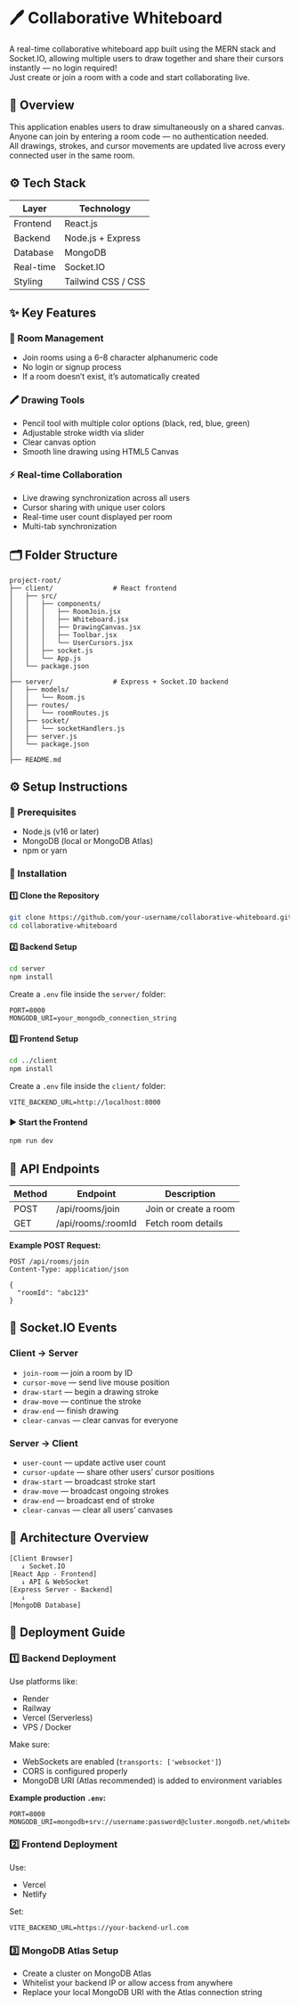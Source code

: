 # 🖊️ Collaborative Whiteboard

A real-time collaborative whiteboard app built using the MERN stack and Socket.IO, allowing multiple users to draw together and share their cursors instantly — no login required!  
Just create or join a room with a code and start collaborating live.

## 🚀 Overview

This application enables users to draw simultaneously on a shared canvas.  
Anyone can join by entering a room code — no authentication needed.  
All drawings, strokes, and cursor movements are updated live across every connected user in the same room.

## ⚙️ Tech Stack
| Layer | Technology |
|--------|-------------|
| Frontend | React.js |
| Backend | Node.js + Express |
| Database | MongoDB |
| Real-time | Socket.IO |
| Styling | Tailwind CSS / CSS |

## ✨ Key Features

### 🧩 Room Management
- Join rooms using a 6–8 character alphanumeric code  
- No login or signup process  
- If a room doesn’t exist, it’s automatically created  

### 🖍️ Drawing Tools
- Pencil tool with multiple color options (black, red, blue, green)  
- Adjustable stroke width via slider  
- Clear canvas option  
- Smooth line drawing using HTML5 Canvas  

### ⚡ Real-time Collaboration
- Live drawing synchronization across all users  
- Cursor sharing with unique user colors  
- Real-time user count displayed per room  
- Multi-tab synchronization  

## 🗂️ Folder Structure
```
project-root/
├── client/               # React frontend
│   ├── src/
│   │   ├── components/
│   │   │   ├── RoomJoin.jsx
│   │   │   ├── Whiteboard.jsx
│   │   │   ├── DrawingCanvas.jsx
│   │   │   ├── Toolbar.jsx
│   │   │   └── UserCursors.jsx
│   │   ├── socket.js
│   │   └── App.js
│   └── package.json
│
├── server/               # Express + Socket.IO backend
│   ├── models/
│   │   └── Room.js
│   ├── routes/
│   │   └── roomRoutes.js
│   ├── socket/
│   │   └── socketHandlers.js
│   ├── server.js
│   └── package.json
│
├── README.md
```

## ⚙️ Setup Instructions

### 🧰 Prerequisites
- Node.js (v16 or later)
- MongoDB (local or MongoDB Atlas)
- npm or yarn

### 🔧 Installation

#### 1️⃣ Clone the Repository
```bash
git clone https://github.com/your-username/collaborative-whiteboard.git
cd collaborative-whiteboard
```

#### 2️⃣ Backend Setup
```bash
cd server
npm install
```
Create a `.env` file inside the `server/` folder:
```
PORT=8000
MONGODB_URI=your_mongodb_connection_string
```

#### 3️⃣ Frontend Setup
```bash
cd ../client
npm install
```
Create a `.env` file inside the `client/` folder:
```
VITE_BACKEND_URL=http://localhost:8000
```

#### ▶️ Start the Frontend
```bash
npm run dev
```

## 📡 API Endpoints
| Method | Endpoint | Description |
|---------|-----------|-------------|
| POST | /api/rooms/join | Join or create a room |
| GET | /api/rooms/:roomId | Fetch room details |

**Example POST Request:**
```http
POST /api/rooms/join
Content-Type: application/json

{
  "roomId": "abc123"
}
```

## 🔌 Socket.IO Events

### Client → Server
- `join-room` — join a room by ID  
- `cursor-move` — send live mouse position  
- `draw-start` — begin a drawing stroke  
- `draw-move` — continue the stroke  
- `draw-end` — finish drawing  
- `clear-canvas` — clear canvas for everyone  

### Server → Client
- `user-count` — update active user count  
- `cursor-update` — share other users’ cursor positions  
- `draw-start` — broadcast stroke start  
- `draw-move` — broadcast ongoing strokes  
- `draw-end` — broadcast end of stroke  
- `clear-canvas` — clear all users’ canvases  

## 🧠 Architecture Overview
```
[Client Browser]
   ↓ Socket.IO
[React App - Frontend]
   ↓ API & WebSocket
[Express Server - Backend]
   ↓
[MongoDB Database]
```

## 🚀 Deployment Guide

### 1️⃣ Backend Deployment
Use platforms like:
- Render
- Railway
- Vercel (Serverless)
- VPS / Docker

Make sure:
- WebSockets are enabled (`transports: ['websocket']`)
- CORS is configured properly
- MongoDB URI (Atlas recommended) is added to environment variables

**Example production `.env`:**
```
PORT=8000
MONGODB_URI=mongodb+srv://username:password@cluster.mongodb.net/whiteboard
```

### 2️⃣ Frontend Deployment
Use:
- Vercel
- Netlify

Set:
```
VITE_BACKEND_URL=https://your-backend-url.com
```

### 3️⃣ MongoDB Atlas Setup
- Create a cluster on MongoDB Atlas  
- Whitelist your backend IP or allow access from anywhere  
- Replace your local MongoDB URI with the Atlas connection string
